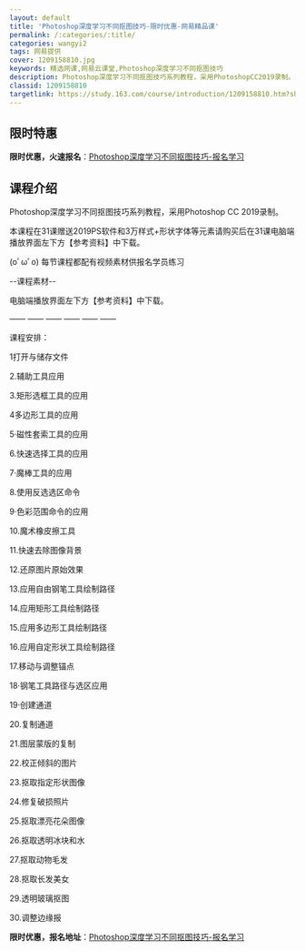 ```yaml
---
layout: default
title: 'Photoshop深度学习不同抠图技巧-限时优惠-网易精品课'
permalink: /:categories/:title/
categories: wangyi2
tags: 网易提供
cover: 1209158810.jpg
keywords: 精选网课,网易云课堂,Photoshop深度学习不同抠图技巧
description: Photoshop深度学习不同抠图技巧系列教程，采用PhotoshopCC2019录制。本课程在31课赠送2019PS软
classid: 1209158810
targetlink: https://study.163.com/course/introduction/1209158810.htm?share=1&shareId=1025206652&utm_campaign=share&utm_medium=iphoneShare&utm_source=&utm_u=1025206652
---
```


## 限时特惠

**限时优惠，火速报名**：[Photoshop深度学习不同抠图技巧-报名学习](https://study.163.com/course/introduction/1209158810.htm?share=1&shareId=1025206652&utm_campaign=share&utm_medium=iphoneShare&utm_source=&utm_u=1025206652)

## 课程介绍

Photoshop深度学习不同抠图技巧系列教程，采用Photoshop CC 2019录制。



本课程在31课赠送2019PS软件和3万样式+形状字体等元素请购买后在31课电脑端播放界面左下方【参考资料】中下载。



(oﾟωﾟo)   每节课程都配有视频素材供报名学员练习



--课程素材--

电脑端播放界面左下方【参考资料】中下载。

—— —— —— —— —— ——

课程安排：

1打开与储存文件

2.辅助工具应用

3.矩形选框工具的应用

4多边形工具的应用

5·磁性套索工具的应用

6.快速选择工具的应用

7·魔棒工具的应用

8.使用反选选区命令

9·色彩范围命令的应用

10.魔术橡皮擦工具

11.快速去除图像背景

12.还原图片原始效果

13.应用自由钢笔工具绘制路径

14.应用矩形工具绘制路径

15.应用多边形工具绘制路径

16.应用自定形状工具绘制路径

17.移动与调整锚点

18·钢笔工具路径与选区应用

19·创建通道

20.复制通道

21.图层蒙版的复制

22.校正倾斜的图片

23.抠取指定形状图像

24.修复破损照片

25.抠取漂亮花朵图像

26.抠取透明冰块和水

27.抠取动物毛发

28.抠取长发美女

29.透明玻璃抠图

30.调整边缘报

**限时优惠，报名地址**：[Photoshop深度学习不同抠图技巧-报名学习](https://study.163.com/course/introduction/1209158810.htm?share=1&shareId=1025206652&utm_campaign=share&utm_medium=iphoneShare&utm_source=&utm_u=1025206652)

